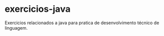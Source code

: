 # exercicios-java
Exercicios relacionados a java para pratica de desenvolvimento técnico de linguagem.

